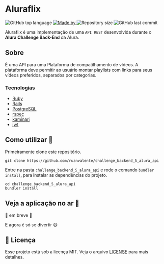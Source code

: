 # Aluraflix

<p>
    <img alt="GitHub top language" src="https://img.shields.io/github/languages/top/ruanvalente/challenge_backend_5_alura_api">
    <a href="https://github.com/ruanvalente">
        <img alt="Made by" src="https://img.shields.io/badge/made%20by-ruanvalente-gree">
    </a>
    <img alt="Repository size" src="https://img.shields.io/github/repo-size/ruanvalente/challenge_backend_5_alura_api">
    <img alt="GitHub last commit" src="https://img.shields.io/github/last-commit/ruanvalente/challenge_backend_5_alura_api">
    </a>
</p>

Aluraflix é uma implementação de uma `API REST` desenvolvida durante o **Alura Challenge Back-End** da Alura.

## Sobre

É uma API para uma Plataforma de compatilhamento de vídeos. A plataforma deve permitir ao usuário montar playlists com links para seus vídeos preferidos, separados por categorias.

### Tecnologias

- [Ruby](https://www.ruby-lang.org/pt/)
- [Rails](https://rubyonrails.org/)
- [PostgreSQL](https://www.postgresql.org/)
- [rspec](https://rspec.info/)
- [kaminari](https://github.com/kaminari/kaminari)
- [jwt](https://github.com/jwt/ruby-jwt)

## Como utilizar 🤔

Primeiramente clone este repositório.

```
git clone https://github.com/ruanvalente/challenge_backend_5_alura_api
```

Entre na pasta `challenge_backend_5_alura_api` e rode o comando `bundler install`, para instalar as dependências do projeto.

```
cd challenge_backend_5_alura_api
bundler install
```

## Veja a aplicação no ar :tada:

🚧 em breve 🫡

E agora é só se divertir :smile:

## :memo: Licença

Esse projeto está sob a licença MIT. Veja o arquivo [LICENSE](LICENSE) para mais detalhes.
